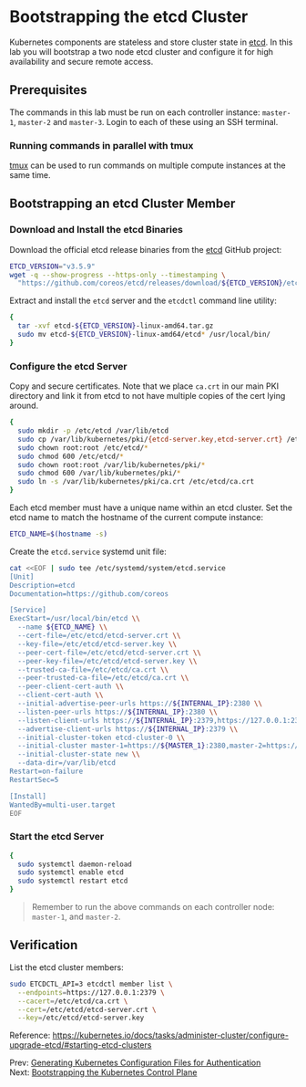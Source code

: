 # Bootstrapping the etcd Cluster

Kubernetes components are stateless and store cluster state in [etcd](https://etcd.io/). In this lab you will bootstrap a two node etcd cluster and configure it for high availability and secure remote access.

## Prerequisites

The commands in this lab must be run on each controller instance: `master-1`, `master-2` and `master-3`. Login to each of these using an SSH terminal.

### Running commands in parallel with tmux

[tmux](https://github.com/tmux/tmux/wiki) can be used to run commands on multiple compute instances at the same time.

## Bootstrapping an etcd Cluster Member

### Download and Install the etcd Binaries

Download the official etcd release binaries from the [etcd](https://github.com/etcd-io/etcd) GitHub project:

[//]: # (host:master-1-master2)


```bash
ETCD_VERSION="v3.5.9"
wget -q --show-progress --https-only --timestamping \
  "https://github.com/coreos/etcd/releases/download/${ETCD_VERSION}/etcd-${ETCD_VERSION}-linux-amd64.tar.gz"
```

Extract and install the `etcd` server and the `etcdctl` command line utility:

```bash
{
  tar -xvf etcd-${ETCD_VERSION}-linux-amd64.tar.gz
  sudo mv etcd-${ETCD_VERSION}-linux-amd64/etcd* /usr/local/bin/
}
```

### Configure the etcd Server

Copy and secure certificates. Note that we place `ca.crt` in our main PKI directory and link it from etcd to not have multiple copies of the cert lying around.

```bash
{
  sudo mkdir -p /etc/etcd /var/lib/etcd
  sudo cp /var/lib/kubernetes/pki/{etcd-server.key,etcd-server.crt} /etc/etcd/
  sudo chown root:root /etc/etcd/*
  sudo chmod 600 /etc/etcd/*
  sudo chown root:root /var/lib/kubernetes/pki/*
  sudo chmod 600 /var/lib/kubernetes/pki/*
  sudo ln -s /var/lib/kubernetes/pki/ca.crt /etc/etcd/ca.crt
}
```



Each etcd member must have a unique name within an etcd cluster. Set the etcd name to match the hostname of the current compute instance:

```bash
ETCD_NAME=$(hostname -s)
```

Create the `etcd.service` systemd unit file:

```bash
cat <<EOF | sudo tee /etc/systemd/system/etcd.service
[Unit]
Description=etcd
Documentation=https://github.com/coreos

[Service]
ExecStart=/usr/local/bin/etcd \\
  --name ${ETCD_NAME} \\
  --cert-file=/etc/etcd/etcd-server.crt \\
  --key-file=/etc/etcd/etcd-server.key \\
  --peer-cert-file=/etc/etcd/etcd-server.crt \\
  --peer-key-file=/etc/etcd/etcd-server.key \\
  --trusted-ca-file=/etc/etcd/ca.crt \\
  --peer-trusted-ca-file=/etc/etcd/ca.crt \\
  --peer-client-cert-auth \\
  --client-cert-auth \\
  --initial-advertise-peer-urls https://${INTERNAL_IP}:2380 \\
  --listen-peer-urls https://${INTERNAL_IP}:2380 \\
  --listen-client-urls https://${INTERNAL_IP}:2379,https://127.0.0.1:2379 \\
  --advertise-client-urls https://${INTERNAL_IP}:2379 \\
  --initial-cluster-token etcd-cluster-0 \\
  --initial-cluster master-1=https://${MASTER_1}:2380,master-2=https://${MASTER_2}:2380,master-3=https://${MASTER_3}:2380 \\
  --initial-cluster-state new \\
  --data-dir=/var/lib/etcd
Restart=on-failure
RestartSec=5

[Install]
WantedBy=multi-user.target
EOF
```

### Start the etcd Server

```bash
{
  sudo systemctl daemon-reload
  sudo systemctl enable etcd
  sudo systemctl restart etcd
}
```

> Remember to run the above commands on each controller node: `master-1`, and `master-2`.

## Verification

[//]: # (sleep:5)

List the etcd cluster members:

```bash
sudo ETCDCTL_API=3 etcdctl member list \
  --endpoints=https://127.0.0.1:2379 \
  --cacert=/etc/etcd/ca.crt \
  --cert=/etc/etcd/etcd-server.crt \
  --key=/etc/etcd/etcd-server.key
```


Reference: https://kubernetes.io/docs/tasks/administer-cluster/configure-upgrade-etcd/#starting-etcd-clusters

Prev: [Generating Kubernetes Configuration Files for Authentication](05_config_files.md)<br>
Next: [Bootstrapping the Kubernetes Control Plane](07_controllers_configuration.md)